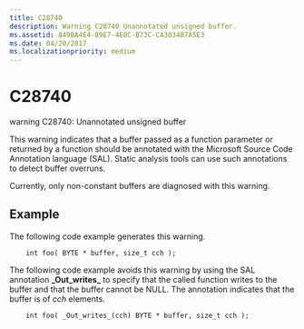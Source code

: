 ```yaml
---
title: C28740
description: Warning C28740 Unannotated unsigned buffer.
ms.assetid: 849BA4E4-89E7-4E8C-B73C-CA303487A5E3
ms.date: 04/20/2017
ms.localizationpriority: medium
---
```


# C28740


warning C28740: Unannotated unsigned buffer

This warning indicates that a buffer passed as a function parameter or returned by a function should be annotated with the Microsoft Source Code Annotation language (SAL). Static analysis tools can use such annotations to detect buffer overruns.

Currently, only non-constant buffers are diagnosed with this warning.

## <span id="Example"></span><span id="example"></span><span id="EXAMPLE"></span>Example


The following code example generates this warning.

```
    int foo( BYTE * buffer, size_t cch ); 
```

The following code example avoids this warning by using the SAL annotation **\_Out\_writes\_** to specify that the called function writes to the buffer and that the buffer cannot be NULL. The annotation indicates that the buffer is of *cch* elements.

```
    int foo( _Out_writes_(cch) BYTE * buffer, size_t cch );
```

 

 






